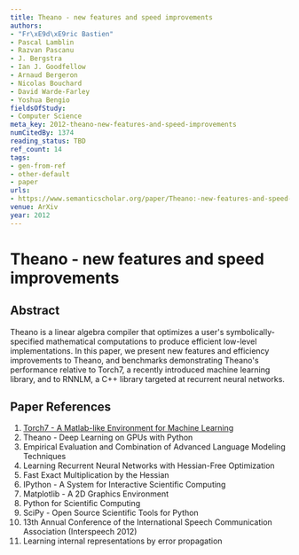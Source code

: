 ```yaml
---
title: Theano - new features and speed improvements
authors:
- "Fr\xE9d\xE9ric Bastien"
- Pascal Lamblin
- Razvan Pascanu
- J. Bergstra
- Ian J. Goodfellow
- Arnaud Bergeron
- Nicolas Bouchard
- David Warde-Farley
- Yoshua Bengio
fieldsOfStudy:
- Computer Science
meta_key: 2012-theano-new-features-and-speed-improvements
numCitedBy: 1374
reading_status: TBD
ref_count: 14
tags:
- gen-from-ref
- other-default
- paper
urls:
- https://www.semanticscholar.org/paper/Theano:-new-features-and-speed-improvements-Bastien-Lamblin/855d0f722d75cc56a66a00ede18ace96bafee6bd?sort=total-citations
venue: ArXiv
year: 2012
---
```


# Theano - new features and speed improvements

## Abstract

Theano is a linear algebra compiler that optimizes a user's symbolically-specified mathematical computations to produce efficient low-level implementations. In this paper, we present new features and efficiency improvements to Theano, and benchmarks demonstrating Theano's performance relative to Torch7, a recently introduced machine learning library, and to RNNLM, a C++ library targeted at recurrent neural networks.

## Paper References

1. [Torch7 - A Matlab-like Environment for Machine Learning](2011-torch7-a-matlab-like-environment-for-machine-learning)
2. Theano - Deep Learning on GPUs with Python
3. Empirical Evaluation and Combination of Advanced Language Modeling Techniques
4. Learning Recurrent Neural Networks with Hessian-Free Optimization
5. Fast Exact Multiplication by the Hessian
6. IPython - A System for Interactive Scientific Computing
7. Matplotlib - A 2D Graphics Environment
8. Python for Scientific Computing
9. SciPy - Open Source Scientific Tools for Python
10. 13th Annual Conference of the International Speech Communication Association (Interspeech 2012)
11. Learning internal representations by error propagation
